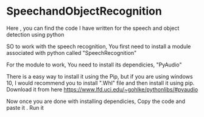 # SpeechandObjectRecognition
Here , you can find the code I have written for the speech and object detection using python


SO to work with the speech recognition, You first need to install a module associated with python called "SpeechRecognition"


For the module to work, You need to install its dependicies, "PyAudio"

There is a easy way to install it using the Pip, but if you are using windows 10, I would  recommend you to install ".Whl" file and then install it using pip. Download it from here https://www.lfd.uci.edu/~gohlke/pythonlibs/#pyaudio



Now once you are done with installing dependicies, Copy the code and paste it . Run it
